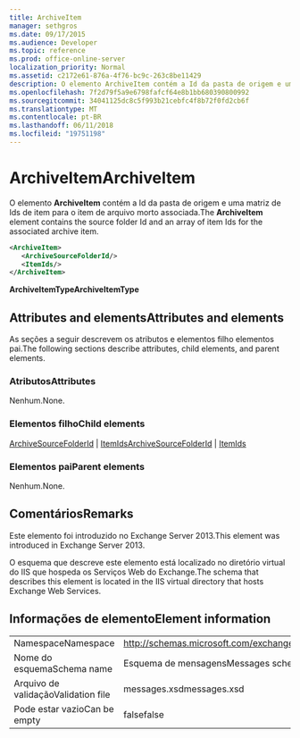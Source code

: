 ```yaml
---
title: ArchiveItem
manager: sethgros
ms.date: 09/17/2015
ms.audience: Developer
ms.topic: reference
ms.prod: office-online-server
localization_priority: Normal
ms.assetid: c2172e61-876a-4f76-bc9c-263c8be11429
description: O elemento ArchiveItem contém a Id da pasta de origem e uma matriz de Ids de item para o item de arquivo morto associada.
ms.openlocfilehash: 7f2d79f5a9e6798fafcf64e8b1bb680390800992
ms.sourcegitcommit: 34041125dc8c5f993b21cebfc4f8b72f0fd2cb6f
ms.translationtype: MT
ms.contentlocale: pt-BR
ms.lasthandoff: 06/11/2018
ms.locfileid: "19751198"
---
```

# <a name="archiveitem"></a><span data-ttu-id="eb531-103">ArchiveItem</span><span class="sxs-lookup"><span data-stu-id="eb531-103">ArchiveItem</span></span>

<span data-ttu-id="eb531-104">O elemento **ArchiveItem** contém a Id da pasta de origem e uma matriz de Ids de item para o item de arquivo morto associada.</span><span class="sxs-lookup"><span data-stu-id="eb531-104">The **ArchiveItem** element contains the source folder Id and an array of item Ids for the associated archive item.</span></span> 
  
```XML
<ArchiveItem>
   <ArchiveSourceFolderId/>
   <ItemIds/>
</ArchiveItem>
```

 <span data-ttu-id="eb531-105">**ArchiveItemType**</span><span class="sxs-lookup"><span data-stu-id="eb531-105">**ArchiveItemType**</span></span>
## <a name="attributes-and-elements"></a><span data-ttu-id="eb531-106">Attributes and elements</span><span class="sxs-lookup"><span data-stu-id="eb531-106">Attributes and elements</span></span>

<span data-ttu-id="eb531-107">As seções a seguir descrevem os atributos e elementos filho elementos pai.</span><span class="sxs-lookup"><span data-stu-id="eb531-107">The following sections describe attributes, child elements, and parent elements.</span></span>
  
### <a name="attributes"></a><span data-ttu-id="eb531-108">Atributos</span><span class="sxs-lookup"><span data-stu-id="eb531-108">Attributes</span></span>

<span data-ttu-id="eb531-109">Nenhum.</span><span class="sxs-lookup"><span data-stu-id="eb531-109">None.</span></span>
  
### <a name="child-elements"></a><span data-ttu-id="eb531-110">Elementos filho</span><span class="sxs-lookup"><span data-stu-id="eb531-110">Child elements</span></span>

<span data-ttu-id="eb531-111">[ArchiveSourceFolderId](archivesourcefolderid.md) | [ItemIds](itemids.md)</span><span class="sxs-lookup"><span data-stu-id="eb531-111">[ArchiveSourceFolderId](archivesourcefolderid.md) | [ItemIds](itemids.md)</span></span>
  
### <a name="parent-elements"></a><span data-ttu-id="eb531-112">Elementos pai</span><span class="sxs-lookup"><span data-stu-id="eb531-112">Parent elements</span></span>

<span data-ttu-id="eb531-113">Nenhum.</span><span class="sxs-lookup"><span data-stu-id="eb531-113">None.</span></span>
  
## <a name="remarks"></a><span data-ttu-id="eb531-114">Comentários</span><span class="sxs-lookup"><span data-stu-id="eb531-114">Remarks</span></span>

<span data-ttu-id="eb531-115">Este elemento foi introduzido no Exchange Server 2013.</span><span class="sxs-lookup"><span data-stu-id="eb531-115">This element was introduced in Exchange Server 2013.</span></span>
  
<span data-ttu-id="eb531-116">O esquema que descreve este elemento está localizado no diretório virtual do IIS que hospeda os Serviços Web do Exchange.</span><span class="sxs-lookup"><span data-stu-id="eb531-116">The schema that describes this element is located in the IIS virtual directory that hosts Exchange Web Services.</span></span>
  
## <a name="element-information"></a><span data-ttu-id="eb531-117">Informações de elemento</span><span class="sxs-lookup"><span data-stu-id="eb531-117">Element information</span></span>

|||
|:-----|:-----|
|<span data-ttu-id="eb531-118">Namespace</span><span class="sxs-lookup"><span data-stu-id="eb531-118">Namespace</span></span>  <br/> |http://schemas.microsoft.com/exchange/services/2006/messages  <br/> |
|<span data-ttu-id="eb531-119">Nome do esquema</span><span class="sxs-lookup"><span data-stu-id="eb531-119">Schema name</span></span>  <br/> |<span data-ttu-id="eb531-120">Esquema de mensagens</span><span class="sxs-lookup"><span data-stu-id="eb531-120">Messages schema</span></span>  <br/> |
|<span data-ttu-id="eb531-121">Arquivo de validação</span><span class="sxs-lookup"><span data-stu-id="eb531-121">Validation file</span></span>  <br/> |<span data-ttu-id="eb531-122">messages.xsd</span><span class="sxs-lookup"><span data-stu-id="eb531-122">messages.xsd</span></span>  <br/> |
|<span data-ttu-id="eb531-123">Pode estar vazio</span><span class="sxs-lookup"><span data-stu-id="eb531-123">Can be empty</span></span>  <br/> |<span data-ttu-id="eb531-124">false</span><span class="sxs-lookup"><span data-stu-id="eb531-124">false</span></span>  <br/> |
   

